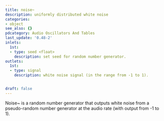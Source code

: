 ```yaml
---
title: noise~
description: uniformly distributed white noise
categories:
- object
see_also: {}
pdcategory: Audio Oscillators And Tables
last_update: '0.48-2'
inlets:
  1st:
  - type: seed <float>
    description: set seed for random number generator.
outlets:
  1st:
  - type: signal
    description: white noise signal (in the range from -1 to 1).


draft: false
---
```

Noise~ is a random number generator that outputs white noise from a pseudo-random number generator at the audio rate (with output from -1 to 1).